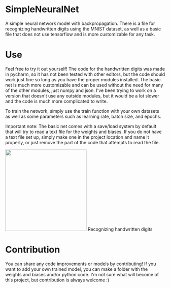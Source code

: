 # SimpleNeuralNet
A simple neural network model with backpropagation. There is a file for recognizing handwritten digits using the MNIST dataset, as well as a basic file that does not use tensorflow and is more customizable for any task.

# Use
Feel free to try it out yourself! The code for the handwritten digits was made in pycharm, so it has not been tested with other editors, but the code should work just fine so long as you have the proper modules installed. The basic net is much more customizable and can be used without the need for many of the other modules, just numpy and json. I've been trying to work on a version that doesn't use any outside modules, but it would be a lot slower and the code is much more complicated to write.

To train the network, simply use the train function with your own datasets as well as some parameters such as learning rate, batch size, and epochs.

Important note: The basic net comes with a save/load system by default that will try to read a text file for the weights and biases. If you do not have a text file set up, simply make one in the project location and name it properly, or just remove the part of the code that attempts to read the file.

<img src="https://user-images.githubusercontent.com/107130695/235031900-0c53f4f7-45a3-461d-a416-313c5df138b7.png" height="256px" width="256px">
Recognizing handwritten digits

# Contribution
You can share any code improvements or models by contributing! If you want to add your own trained model, you can make a folder with the weights and biases and/or python code. I'm not sure what will become of this project, but contribution is always welcome :)
